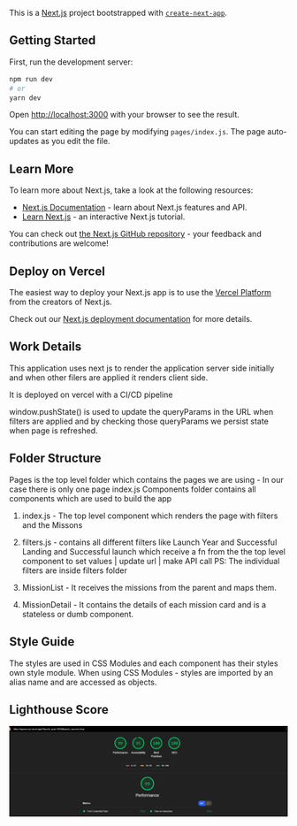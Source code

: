 This is a [Next.js](https://nextjs.org/) project bootstrapped with [`create-next-app`](https://github.com/vercel/next.js/tree/canary/packages/create-next-app).

## Getting Started

First, run the development server:

```bash
npm run dev
# or
yarn dev
```

Open [http://localhost:3000](http://localhost:3000) with your browser to see the result.

You can start editing the page by modifying `pages/index.js`. The page auto-updates as you edit the file.

## Learn More

To learn more about Next.js, take a look at the following resources:

- [Next.js Documentation](https://nextjs.org/docs) - learn about Next.js features and API.
- [Learn Next.js](https://nextjs.org/learn) - an interactive Next.js tutorial.

You can check out [the Next.js GitHub repository](https://github.com/vercel/next.js/) - your feedback and contributions are welcome!

## Deploy on Vercel

The easiest way to deploy your Next.js app is to use the [Vercel Platform](https://vercel.com/import?utm_medium=default-template&filter=next.js&utm_source=create-next-app&utm_campaign=create-next-app-readme) from the creators of Next.js.

Check out our [Next.js deployment documentation](https://nextjs.org/docs/deployment) for more details.


## Work Details
This application uses next js to render the application server side initially and when other filers are applied it renders client side.

It is deployed on vercel with a CI/CD pipeline

window.pushState() is used to update the queryParams in the URL when filters are applied and by checking those queryParams we persist state when page is refreshed.

## Folder Structure
<!-- Folder structure explained -->
Pages is the top level folder which contains the pages we are using - In our case there is only one page index.js
Components folder contains all components which are used to build the app
1. index.js - The top level component which renders the page with filters and the Missons

2. filters.js - contains all different filters like Launch Year and Successful Landing and Successful launch which receive a fn from the the top level component to set values | update url | make API call
PS: The individual filters are inside filters folder

3. MissionList - It receives the missions from the parent and maps them.

4. MissionDetail - It contains the details of each mission card and is a stateless or dumb component.

## Style Guide
<!-- Styles -->
The styles are used in CSS Modules and each component has their styles own style module. 
When using CSS Modules - styles are imported by an alias name and are accessed as objects.

## Lighthouse Score
![Alt text](https://github.com/devChary/spacex-ssr/blob/master/public/lighthouse.PNG?raw=true "Lighthouse Score")
